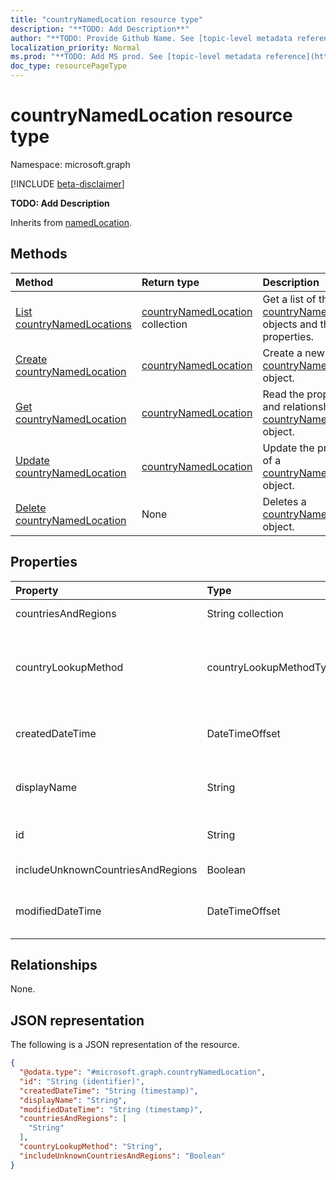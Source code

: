 ```yaml
---
title: "countryNamedLocation resource type"
description: "**TODO: Add Description**"
author: "**TODO: Provide Github Name. See [topic-level metadata reference](https://msgo.azurewebsites.net/add/document/guidelines/metadata.html#topic-level-metadata)**"
localization_priority: Normal
ms.prod: "**TODO: Add MS prod. See [topic-level metadata reference](https://msgo.azurewebsites.net/add/document/guidelines/metadata.html#topic-level-metadata)**"
doc_type: resourcePageType
---
```


# countryNamedLocation resource type

Namespace: microsoft.graph

[!INCLUDE [beta-disclaimer](../../includes/beta-disclaimer.md)]

**TODO: Add Description**


Inherits from [namedLocation](../resources/namedlocation.md).

## Methods
|Method|Return type|Description|
|:---|:---|:---|
|[List countryNamedLocations](../api/countrynamedlocation-list.md)|[countryNamedLocation](../resources/countrynamedlocation.md) collection|Get a list of the [countryNamedLocation](../resources/countrynamedlocation.md) objects and their properties.|
|[Create countryNamedLocation](../api/countrynamedlocation-create.md)|[countryNamedLocation](../resources/countrynamedlocation.md)|Create a new [countryNamedLocation](../resources/countrynamedlocation.md) object.|
|[Get countryNamedLocation](../api/countrynamedlocation-get.md)|[countryNamedLocation](../resources/countrynamedlocation.md)|Read the properties and relationships of a [countryNamedLocation](../resources/countrynamedlocation.md) object.|
|[Update countryNamedLocation](../api/countrynamedlocation-update.md)|[countryNamedLocation](../resources/countrynamedlocation.md)|Update the properties of a [countryNamedLocation](../resources/countrynamedlocation.md) object.|
|[Delete countryNamedLocation](../api/countrynamedlocation-delete.md)|None|Deletes a [countryNamedLocation](../resources/countrynamedlocation.md) object.|

## Properties
|Property|Type|Description|
|:---|:---|:---|
|countriesAndRegions|String collection|**TODO: Add Description**|
|countryLookupMethod|countryLookupMethodType|**TODO: Add Description**. Possible values are: `clientIpAddress`, `authenticatorAppGps`, `unknownFutureValue`.|
|createdDateTime|DateTimeOffset|**TODO: Add Description** Inherited from [namedLocation](../resources/namedlocation.md).|
|displayName|String|**TODO: Add Description** Inherited from [namedLocation](../resources/namedlocation.md).|
|id|String|**TODO: Add Description** Inherited from [entity](../resources/entity.md).|
|includeUnknownCountriesAndRegions|Boolean|**TODO: Add Description**|
|modifiedDateTime|DateTimeOffset|**TODO: Add Description** Inherited from [namedLocation](../resources/namedlocation.md).|

## Relationships
None.

## JSON representation
The following is a JSON representation of the resource.
<!-- {
  "blockType": "resource",
  "keyProperty": "id",
  "@odata.type": "microsoft.graph.countryNamedLocation",
  "baseType": "microsoft.graph.namedLocation",
  "openType": false
}
-->
``` json
{
  "@odata.type": "#microsoft.graph.countryNamedLocation",
  "id": "String (identifier)",
  "createdDateTime": "String (timestamp)",
  "displayName": "String",
  "modifiedDateTime": "String (timestamp)",
  "countriesAndRegions": [
    "String"
  ],
  "countryLookupMethod": "String",
  "includeUnknownCountriesAndRegions": "Boolean"
}
```

